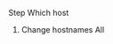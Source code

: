 Step                                        Which host
1. Change hostnames                         All


